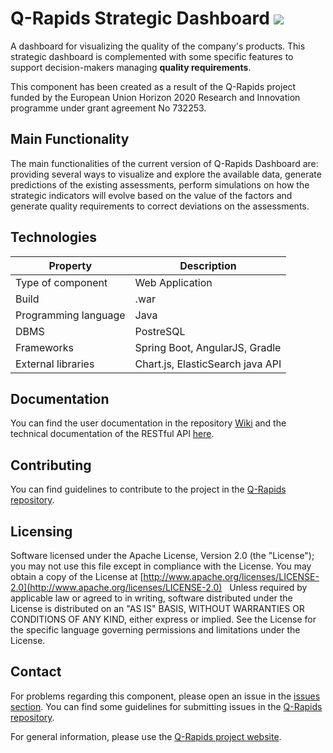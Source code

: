 # Q-Rapids Strategic Dashboard ![](https://img.shields.io/badge/License-Apache2.0-blue.svg)
A dashboard for visualizing the quality of the company's products. This strategic dashboard is complemented with some specific features to support decision-makers managing **quality requirements**.

This component has been created as a result of the Q-Rapids project funded by the European Union Horizon 2020 Research and Innovation programme under grant agreement No 732253.

## Main Functionality
The main functionalities of the current version of Q-Rapids Dashboard are: providing several ways to visualize and explore the available data, generate predictions of the existing assessments, perform simulations on how the strategic indicators will evolve based on the value of the factors and generate quality requirements to correct deviations on the assessments.

## Technologies
|Property|Description|
| -------------------- | --------------------------------|
| Type of component    | Web Application                 |
| Build                | .war                            |
| Programming language | Java                            |
| DBMS                 | PostreSQL                       |
| Frameworks           | Spring Boot, AngularJS, Gradle  |
| External libraries   | Chart.js, ElasticSearch java API|

## Documentation

You can find the user documentation in the repository [Wiki](https://github.com/q-rapids/qrapids-dashboard/wiki) and the technical documentation of the RESTful API [here](https://q-rapids.github.io/qrapids-dashboard).

## Contributing

You can find guidelines to contribute to the project in the [Q-Rapids repository](https://github.com/q-rapids/q-rapids/blob/master/CONTRIBUTING.md).

## Licensing

Software licensed under the Apache License, Version 2.0 (the "License"); you may not use this file except in compliance with the License. You may obtain a copy of the License at [http://www.apache.org/licenses/LICENSE-2.0](http://www.apache.org/licenses/LICENSE-2.0)
 
Unless required by applicable law or agreed to in writing, software distributed under the License is distributed on an "AS IS" BASIS,
WITHOUT WARRANTIES OR CONDITIONS OF ANY KIND, either express or implied. See the License for the specific language governing permissions and limitations under the License.

## Contact

For problems regarding this component, please open an issue in the [issues section](https://github.com/q-rapids/qrapids-dashboard/issues). You can find some guidelines for submitting issues in the [Q-Rapids repository](https://github.com/q-rapids/q-rapids/blob/master/CONTRIBUTING.md).

For general information, please use the [Q-Rapids project website](http://www.q-rapids.eu/contact).

